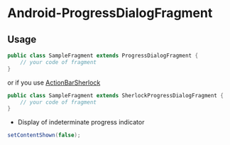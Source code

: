 Android-ProgressDialogFragment
==============================

Usage
-----

``` java
public class SampleFragment extends ProgressDialogFragment {
	// your code of fragment
}
```

or if you use [ActionBarSherlock](https://github.com/JakeWharton/ActionBarSherlock)

``` java
public class SampleFragment extends SherlockProgressDialogFragment {
	// your code of fragment
}
```

* Display of indeterminate progress indicator

``` java
setContentShown(false);
```
